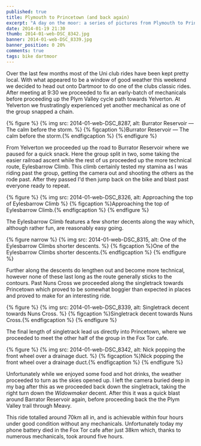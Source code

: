 ```yaml
---
published: true
title: Plymouth to Princetown (and back again)
excerpt: "A day on the moor: a series of pictures from Plymouth to Princetown and back."
date: 2014-01-19 21:30
thumb: 2014-01-web-DSC_8342.jpg
banner: 2014-01-web-DSC_8339.jpg
banner_position: 0 20%
comments: true
tags: bike dartmoor
---
```


Over the last few months most of the Uni club rides have been kept pretty local. With what appeared to be a window of good weather this weekend we decided to head out onto Dartmoor to do one of the clubs classic rides. After meeting at 9:30 we proceeded to fix an early-batch of mechanicals before proceeding up the Plym Valley cycle path towards Yelverton. At Yelverton we frustratingly experienced yet another mechanical as one of the group snapped a chain.

{% figure %}
  {% img src: 2014-01-web-DSC_8287, alt: Burrator Reservoir — The calm before the storm. %}
  {% figcaption %}Burrator Reservoir — The calm before the storm.{% endfigcaption %}
{% endfigure %}

From Yelverton we proceeded up the road to Burrator Reservoir where we paused for a quick snack. Here the group split in two, some taking the easier railroad ascent while the rest of us proceeded up the more technical route, Eylesbarrow Climb. This climb certainly tested my stamina as I was riding past the group, getting the camera out and shooting the others as the rode past. After they passed I'd then jump back on the bike and blast past everyone ready to repeat.

{% figure %}
  {% img src: 2014-01-web-DSC_8326, alt: Approaching the top of Eylesbarrow Climb %}
  {% figcaption %}Approaching the top of Eylesbarrow Climb.{% endfigcaption %}
{% endfigure %}

The Eylesbarrow Climb features a few shorter decents along the way which, although rather fun, are reasonably easy going.

{% figure narrow %}
  {% img src: 2014-01-web-DSC_8315, alt: One of the Eylesbarrow Climbs shorter descents. %}
  {% figcaption %}One of the Eylesbarrow Climbs shorter descents.{% endfigcaption %}
{% endfigure %}

Further along the descents do lengthen out and become more technical, however none of these last long as the route generally sticks to the contours. Past Nuns Cross we proceeded along the singletrack towards Princetown which proved to be somewhat boggier than expected in places and proved to make for an interesting ride.

{% figure %}
  {% img src: 2014-01-web-DSC_8339, alt: Singletrack decent towards Nuns Cross. %}
  {% figcaption %}Singletrack decent towards Nuns Cross.{% endfigcaption %}
{% endfigure %}

The final length of singletrack lead us directly into Princetown, where we proceeded to meet the other half of the group in the Fox Tor cafe.

{% figure %}
  {% img src: 2014-01-web-DSC_8342, alt: Nick popping the front wheel over a drainage duct. %}
  {% figcaption %}Nick popping the front wheel over a drainage duct.{% endfigcaption %}
{% endfigure %}

Unfortunately while we enjoyed some food and hot drinks, the weather proceeded to turn as the skies opened up. I left the camera buried deep in my bag after this as we proceeded back down the singletrack, taking the right turn down the *Widowmaker* decent. After this it was a quick blast around Barrator Reservoir again, before proceeding back the the Plym Valley trail through Meavy.

This ride totalled around 70km all in, and is achievable within four hours under good condition without any mechanicals. Unfortunately today my phone battery died in the Fox Tor cafe after just 38km which, thanks to numerous mechanicals, took around five hours.
